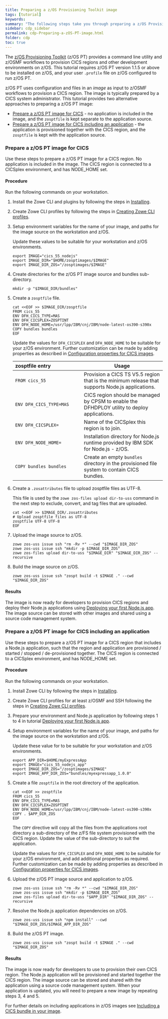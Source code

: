 ```yaml
---
title: Preparing a z/OS Provisioning Toolkit image
tags: [tutorial]
keywords:
summary: "The following steps take you through preparing a z/OS Provisioning Toolkit image for CICS, and optionally include an application in the image."
sidebar: cdp_sidebar
permalink: cdp-Preparing-a-zOS-PT-image.html
folder: cdp
toc: true
---
```


The [z/OS Provisioning Toolkit](https://developer.ibm.com/mainframe/products/zospt/) (z/OS PT) provides a command line utility and z/OSMF workflows to provision CICS regions and other development environments on z/OS. This tutorial requires z/OS PT version 1.1.5 or above to be installed on z/OS, and your user `.profile` file on z/OS configured to run z/OS PT.

z/OS PT uses configuration and files in an *image* as input to z/OSMF workflows to provision a CICS region. The image is typically prepared by a CICS system administrator. This tutorial provides two alternative approaches to preparing a z/OS PT image:

* [Prepare a z/OS PT image for CICS](#prepare-a-zos-pt-image-for-cics) - no application is included in the image, and the `zosptfile` is kept separate to the application source.
* [Prepare a z/OS PT image for CICS including an application](#prepare-a-zos-pt-image-for-cics-including-an-application) - the application is provisioned together with the CICS region, and the `zosptfile` is kept with the application source.

### Prepare a z/OS PT image for CICS

Use these steps to prepare a z/OS PT image for a CICS region. No application is included in the image. The CICS region is connected to a CICSplex environment, and has NODE_HOME set.

#### Procedure

Run the following commands on your workstation.

1. Install the Zowe CLI and plugins by following the steps in [Installing](cdp-Installing).

2. Create Zowe CLI profiles by following the steps in [Creating Zowe CLI profiles](cdp-Creating-Zowe-CLI-profiles).

3. Setup environment variables for the name of your image, and paths for the image source on the workstation and z/OS.

   Update these values to be suitable for your workstation and z/OS environments.

   ```text
   export IMAGE="cics_55_nodejs"
   export IMAGE_DIR="$HOME/zosptimages/$IMAGE"
   export IMAGE_DIR_ZOS="/zosptimages/$IMAGE"
   ```

4. Create directories for the z/OS PT image source and bundles sub-directory.

   ```text
   mkdir -p "$IMAGE_DIR/bundles"
   ```

5. Create a `zosptfile` file.

   ```text
   cat <<EOF >> $IMAGE_DIR/zosptfile
   FROM cics_55
   ENV DFH_CICS_TYPE=MAS
   ENV DFH_CICSPLEX=ZOSPTINT
   ENV DFH_NODE_HOME=/usr/lpp/IBM/cnj/IBM/node-latest-os390-s390x
   COPY bundles bundles
   EOF
   ```

   Update the values for `DFH_CICSPLEX` and `DFH_NODE_HOME` to be suitable for your z/OS environment. Further customization can be made by adding properties as described in [Configuration properties for CICS images](https://www.ibm.com/support/knowledgecenter/en/SSXH44E_1.0.0/zospt/cics/zospt-cics-properties.html).

   | zosptfile&nbsp;entry&nbsp;&nbsp;&nbsp;&nbsp;&nbsp;&nbsp;&nbsp;&nbsp;&nbsp;&nbsp;&nbsp;&nbsp;&nbsp;&nbsp;&nbsp;&nbsp;&nbsp;&nbsp;&nbsp;&nbsp;&nbsp; | Usage |
   | --- | -- |
   | `FROM cics_55` | Provision a CICS TS V5.5 region that is the minimum release that supports Node.js applications. |
   | `ENV DFH_CICS_TYPE=MAS` | CICS region should be managed by CPSM to enable the DFHDPLOY utility to deploy applications. |
   | `ENV DFH_CICSPLEX=` | Name of the CICSplex this region is to join. |
   | `ENV DFH_NODE_HOME=` | Installation directory for Node.js runtime provided by IBM SDK for Node.js - z/OS. |
   | `COPY bundles bundles` | Create an empty `bundles` directory in the provisioned file system to contain CICS bundles. |

6. Create a `.zosattributes` file to upload zosptfile files as UTF-8.

   This file is used by the `zowe zos-files upload dir-to-uss` command in the next step to exclude, convert, and tag files that are uploaded.

   ```properties
   cat <<EOF >> $IMAGE_DIR/.zosattributes
   # Upload zosptfile files as UTF-8
   zosptfile UTF-8 UTF-8
   EOF
   ```

7. Upload the image source to z/OS.

   ```text
   zowe zos-uss issue ssh "rm -Rv *" --cwd "$IMAGE_DIR_ZOS"
   zowe zos-uss issue ssh "mkdir -p $IMAGE_DIR_ZOS"
   zowe zos-files upload dir-to-uss "$IMAGE_DIR" "$IMAGE_DIR_ZOS" --recursive
   ```

8. Build the image source on z/OS.

   ```text
   zowe zos-uss issue ssh "zospt build -t $IMAGE ." --cwd "$IMAGE_DIR_ZOS"
   ```

#### Results

The image is now ready for developers to provision CICS regions and deploy their Node.js applications using [Deploying your first Node.js app](cdp-Deploying-your-first-nodejs-app). The image source can be stored with other images and shared using a source code management system.

### Prepare a z/OS PT image for CICS including an application

Use these steps to prepare a z/OS PT image for a CICS region that includes a Node.js application, such that the region and application are provisioned / started / stopped / de-provisioned together. The CICS region is connected to a CICSplex environment, and has NODE_HOME set.

#### Procedure

Run the following commands on your workstation.

1. Install Zowe CLI by following the steps in [Installing](cdp-Installing).

2. Create Zowe CLI profiles for at least z/OSMF and SSH following the steps in [Creating Zowe CLI profiles](cdp-Creating-Zowe-CLI-profiles).

3. Prepare your environment and Node.js application by following steps 1 to 4 in tutorial [Deploying your first Node.js app](cdp-Deploying-your-first-nodejs-app).

4. Setup environment variables for the name of your image, and paths for the image source on the workstation and z/OS.

   Update these value for to be suitable for your workstation and z/OS environments.

   ```text
   export APP_DIR=$HOME/myExpressApp
   export IMAGE="cics_55_nodejs_app"
   export IMAGE_DIR_ZOS="/zosptimages/$IMAGE"
   export IMAGE_APP_DIR_ZOS="bundles/myexpressapp_1.0.0"
   ```

5. Create a file `zosptfile` in the root directory of the application.

   ```text
   cat <<EOF >> zosptfile
   FROM cics_55
   ENV DFH_CICS_TYPE=MAS
   ENV DFH_CICSPLEX=ZOSPTINT
   ENV DFH_NODE_HOME=/usr/lpp/IBM/cnj/IBM/node-latest-os390-s390x
   COPY . $APP_DIR_ZOS
   EOF
   ```

   The `COPY` directive will copy all the files from the applications root directory a sub-directory of the z/FS file system provisioned with the CICS region. Update the value of the sub-directory to suit the application.

   Update the values for `DFH_CICSPLEX` and `DFH_NODE_HOME` to be suitable for your z/OS environment, and add additional properties as required. Further customization can be made by adding properties as described in [Configuration properties for CICS images](https://www.ibm.com/support/knowledgecenter/en/SSXH44E_1.0.0/zospt/cics/zospt-cics-properties.html).

6. Upload the z/OS PT image source and application to z/OS.

   ```text
   zowe zos-uss issue ssh "rm -Rv *" --cwd "$IMAGE_DIR_ZOS"
   zowe zos-uss issue ssh "mkdir -p $IMAGE_DIR_ZOS"
   zowe zos-files upload dir-to-uss "$APP_DIR" "$IMAGE_DIR_ZOS" --recursive
   ```

7. Resolve the Node.js application dependencies on z/OS.

   ```text
   zowe zos-uss issue ssh "npm install" --cwd "$IMAGE_DIR_ZOS/$IMAGE_APP_DIR_ZOS"
   ```

8. Build the z/OS PT image.

   ```text
   zowe zos-uss issue ssh "zospt build -t $IMAGE ." --cwd "$IMAGE_DIR_ZOS"
   ```

#### Results

The image is now ready for developers to use to provision their own CICS region. The Node.js application will be provisioned and started together the CICS region. The image source can be stored and shared with the application using a source code management system. When your application is updated, you will need to prepare a new image by repeating steps 3, 4 and 5.

For further details on including applications in z/OS images see [Including a CICS bundle in your image](https://www.ibm.com/support/knowledgecenter/en/SSXH44E_1.0.0/zospt/cics/zospt-cics-bundles.html).
